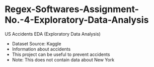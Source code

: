 # Regex-Softwares-Assignment-No.-4-Exploratory-Data-Analysis
US Accidents EDA (Exploratory Data Analysis)

- Dataset Source: Kaggle
- Information about accidents
- This project can be useful to prevent accidents
- Note: This does not contain data about New York
